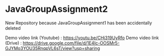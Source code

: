 # JavaGroupAssignment2
New Repository because JavaGroupAssignment1 has been accidentally deleted

Demo video link (Youtube) : https://youtu.be/CHj319UyRfo
Demo video link (Drive) : https://drive.google.com/file/d/1E4Ic-OOSMr5-GJYMo3YOU35RnqpVL6sT/view?usp=sharing

